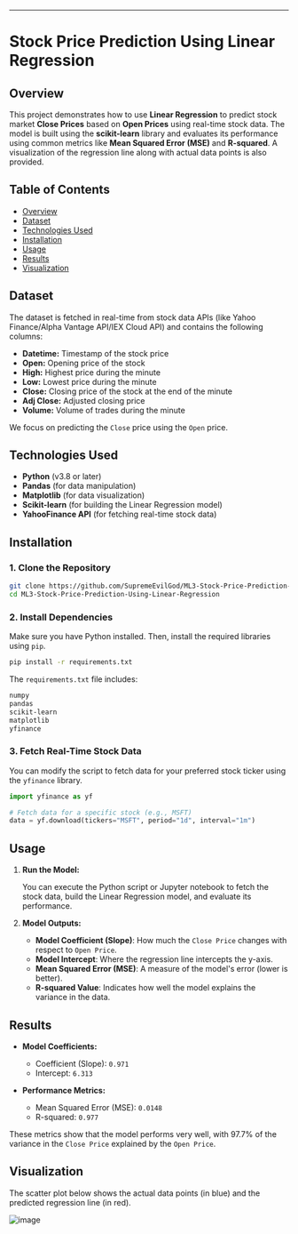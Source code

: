 ---

# Stock Price Prediction Using Linear Regression

## Overview

This project demonstrates how to use **Linear Regression** to predict stock market **Close Prices** based on **Open Prices** using real-time stock data. The model is built using the **scikit-learn** library and evaluates its performance using common metrics like **Mean Squared Error (MSE)** and **R-squared**. A visualization of the regression line along with actual data points is also provided.


## Table of Contents

- [Overview](#overview)
- [Dataset](#dataset)
- [Technologies Used](#technologies-used)
- [Installation](#installation)
- [Usage](#usage)
- [Results](#results)
- [Visualization](#visualization)

## Dataset

The dataset is fetched in real-time from stock data APIs (like Yahoo Finance/Alpha Vantage API/IEX Cloud API) and contains the following columns:

- **Datetime:** Timestamp of the stock price
- **Open:** Opening price of the stock
- **High:** Highest price during the minute
- **Low:** Lowest price during the minute
- **Close:** Closing price of the stock at the end of the minute
- **Adj Close:** Adjusted closing price
- **Volume:** Volume of trades during the minute

We focus on predicting the `Close` price using the `Open` price.

## Technologies Used

- **Python** (v3.8 or later)
- **Pandas** (for data manipulation)
- **Matplotlib** (for data visualization)
- **Scikit-learn** (for building the Linear Regression model)
- **YahooFinance API** (for fetching real-time stock data)

## Installation

### 1. Clone the Repository

```bash
git clone https://github.com/SupremeEvilGod/ML3-Stock-Price-Prediction-Using-Linear-Regression.git
cd ML3-Stock-Price-Prediction-Using-Linear-Regression
```

### 2. Install Dependencies

Make sure you have Python installed. Then, install the required libraries using `pip`.

```bash
pip install -r requirements.txt
```

The `requirements.txt` file includes:
```txt
numpy
pandas
scikit-learn
matplotlib
yfinance
```

### 3. Fetch Real-Time Stock Data

You can modify the script to fetch data for your preferred stock ticker using the `yfinance` library.

```python
import yfinance as yf

# Fetch data for a specific stock (e.g., MSFT)
data = yf.download(tickers="MSFT", period="1d", interval="1m")
```

## Usage

1. **Run the Model:**

   You can execute the Python script or Jupyter notebook to fetch the stock data, build the Linear Regression model, and evaluate its performance.

2. **Model Outputs:**
   - **Model Coefficient (Slope)**: How much the `Close Price` changes with respect to `Open Price`.
   - **Model Intercept**: Where the regression line intercepts the y-axis.
   - **Mean Squared Error (MSE)**: A measure of the model's error (lower is better).
   - **R-squared Value**: Indicates how well the model explains the variance in the data.

## Results

- **Model Coefficients:**
  - Coefficient (Slope): `0.971`
  - Intercept: `6.313`

- **Performance Metrics:**
  - Mean Squared Error (MSE): `0.0148`
  - R-squared: `0.977`

These metrics show that the model performs very well, with 97.7% of the variance in the `Close Price` explained by the `Open Price`.

## Visualization

The scatter plot below shows the actual data points (in blue) and the predicted regression line (in red).

![image](https://github.com/user-attachments/assets/7eb9d0d6-9f0a-40e5-802c-2b0658a740ce)

